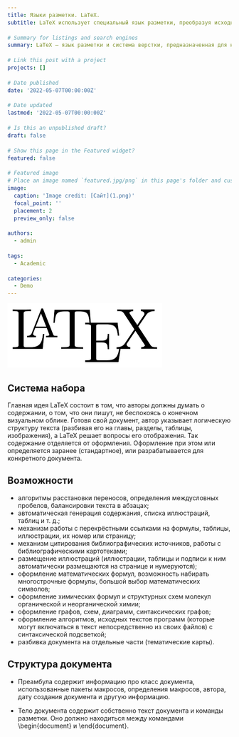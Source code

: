 ```yaml
---
title: Языки разметки. LaTeX.
subtitle: LaTeX использует специальный язык разметки, преобразуя исходный текст вместе с его разметкой в документ высокого качества. Аналогичным образом формируются веб-страницы: исходный текст записывается с помощью языка HTML, а браузер открывает эту страницу уже во всей красе — с различными цветами, шрифтами, размерами и т.д. 

# Summary for listings and search engines
summary: LaTeX — язык разметки и система верстки, предназначенная для набора научных текстов.

# Link this post with a project
projects: []

# Date published
date: '2022-05-07T00:00:00Z'

# Date updated
lastmod: '2022-05-07T00:00:00Z'

# Is this an unpublished draft?
draft: false

# Show this page in the Featured widget?
featured: false

# Featured image
# Place an image named `featured.jpg/png` in this page's folder and customize its options here.
image:
  caption: 'Image credit: [Сайт](1.png)'
  focal_point: ''
  placement: 2
  preview_only: false

authors:
  - admin

tags:
  - Academic

categories:
  - Demo
---
```


![Сайт](1.png)

## Система набора

Главная идея LaTeX состоит в том, что авторы должны думать о содержании, о том, что они пишут, не беспокоясь о конечном визуальном облике. Готовя свой документ, автор указывает логическую структуру текста (разбивая его на главы, разделы, таблицы, изображения), а LaTeX решает вопросы его отображения. Так содержание отделяется от оформления. Оформление при этом или определяется заранее (стандартное), или разрабатывается для конкретного документа.

## Возможности

- алгоритмы расстановки переносов, определения междусловных пробелов, балансировки текста в абзацах;
- автоматическая генерация содержания, списка иллюстраций, таблиц и т. д.;
- механизм работы с перекрёстными ссылками на формулы, таблицы, иллюстрации, их номер или страницу;
- механизм цитирования библиографических источников, работы с библиографическими картотеками;
- размещение иллюстраций (иллюстрации, таблицы и подписи к ним автоматически размещаются на странице и нумеруются);
- оформление математических формул, возможность набирать многострочные формулы, большой выбор математических символов;
- оформление химических формул и структурных схем молекул органической и неорганической химии;
- оформление графов, схем, диаграмм, синтаксических графов;
- оформление алгоритмов, исходных текстов программ (которые могут включаться в текст непосредственно из своих файлов) с синтаксической подсветкой;
- разбивка документа на отдельные части (тематические карты).

## Структура документа

- Преамбула содержит информацию про класс документа, использованные пакеты макросов, определения макросов, автора, дату создания документа и другую информацию.

- Тело документа содержит собственно текст документа и команды разметки. Оно должно находиться между командами \begin{document} и \end{document}.
